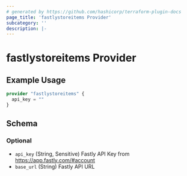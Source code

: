 ```yaml
---
# generated by https://github.com/hashicorp/terraform-plugin-docs
page_title: 'fastlystoreitems Provider'
subcategory: ''
description: |-
---
```


# fastlystoreitems Provider

## Example Usage

```terraform
provider "fastlystoreitems" {
  api_key = ""
}
```

<!-- schema generated by tfplugindocs -->

## Schema

### Optional

- `api_key` (String, Sensitive) Fastly API Key from https://app.fastly.com/#account
- `base_url` (String) Fastly API URL
